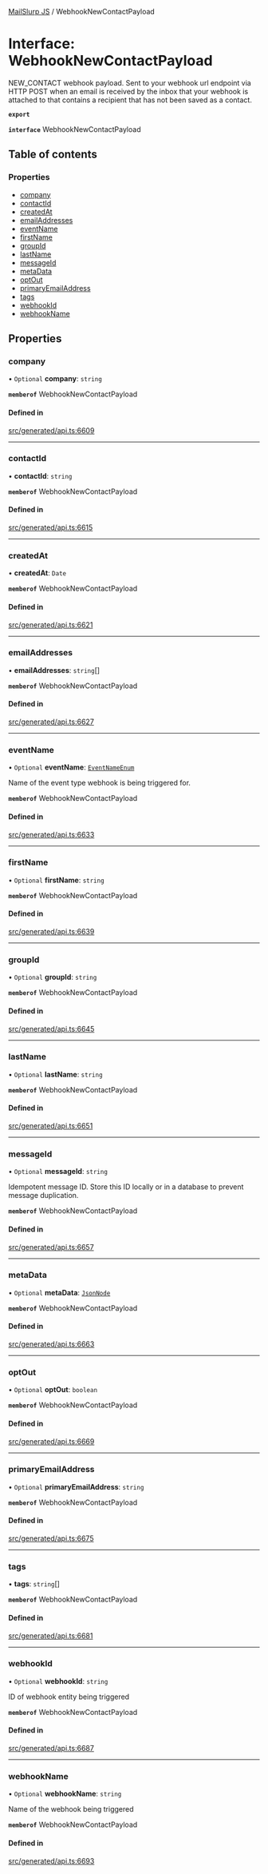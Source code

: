 [MailSlurp JS](../README.md) / WebhookNewContactPayload

# Interface: WebhookNewContactPayload

NEW_CONTACT webhook payload. Sent to your webhook url endpoint via HTTP POST when an email is received by the inbox that your webhook is attached to that contains a recipient that has not been saved as a contact.

**`export`**

**`interface`** WebhookNewContactPayload

## Table of contents

### Properties

- [company](WebhookNewContactPayload.md#company)
- [contactId](WebhookNewContactPayload.md#contactid)
- [createdAt](WebhookNewContactPayload.md#createdat)
- [emailAddresses](WebhookNewContactPayload.md#emailaddresses)
- [eventName](WebhookNewContactPayload.md#eventname)
- [firstName](WebhookNewContactPayload.md#firstname)
- [groupId](WebhookNewContactPayload.md#groupid)
- [lastName](WebhookNewContactPayload.md#lastname)
- [messageId](WebhookNewContactPayload.md#messageid)
- [metaData](WebhookNewContactPayload.md#metadata)
- [optOut](WebhookNewContactPayload.md#optout)
- [primaryEmailAddress](WebhookNewContactPayload.md#primaryemailaddress)
- [tags](WebhookNewContactPayload.md#tags)
- [webhookId](WebhookNewContactPayload.md#webhookid)
- [webhookName](WebhookNewContactPayload.md#webhookname)

## Properties

### company

• `Optional` **company**: `string`

**`memberof`** WebhookNewContactPayload

#### Defined in

[src/generated/api.ts:6609](https://github.com/mailslurp/mailslurp-client/blob/004c609/src/generated/api.ts#L6609)

___

### contactId

• **contactId**: `string`

**`memberof`** WebhookNewContactPayload

#### Defined in

[src/generated/api.ts:6615](https://github.com/mailslurp/mailslurp-client/blob/004c609/src/generated/api.ts#L6615)

___

### createdAt

• **createdAt**: `Date`

**`memberof`** WebhookNewContactPayload

#### Defined in

[src/generated/api.ts:6621](https://github.com/mailslurp/mailslurp-client/blob/004c609/src/generated/api.ts#L6621)

___

### emailAddresses

• **emailAddresses**: `string`[]

**`memberof`** WebhookNewContactPayload

#### Defined in

[src/generated/api.ts:6627](https://github.com/mailslurp/mailslurp-client/blob/004c609/src/generated/api.ts#L6627)

___

### eventName

• `Optional` **eventName**: [`EventNameEnum`](../enums/WebhookNewContactPayload.EventNameEnum.md)

Name of the event type webhook is being triggered for.

**`memberof`** WebhookNewContactPayload

#### Defined in

[src/generated/api.ts:6633](https://github.com/mailslurp/mailslurp-client/blob/004c609/src/generated/api.ts#L6633)

___

### firstName

• `Optional` **firstName**: `string`

**`memberof`** WebhookNewContactPayload

#### Defined in

[src/generated/api.ts:6639](https://github.com/mailslurp/mailslurp-client/blob/004c609/src/generated/api.ts#L6639)

___

### groupId

• `Optional` **groupId**: `string`

**`memberof`** WebhookNewContactPayload

#### Defined in

[src/generated/api.ts:6645](https://github.com/mailslurp/mailslurp-client/blob/004c609/src/generated/api.ts#L6645)

___

### lastName

• `Optional` **lastName**: `string`

**`memberof`** WebhookNewContactPayload

#### Defined in

[src/generated/api.ts:6651](https://github.com/mailslurp/mailslurp-client/blob/004c609/src/generated/api.ts#L6651)

___

### messageId

• `Optional` **messageId**: `string`

Idempotent message ID. Store this ID locally or in a database to prevent message duplication.

**`memberof`** WebhookNewContactPayload

#### Defined in

[src/generated/api.ts:6657](https://github.com/mailslurp/mailslurp-client/blob/004c609/src/generated/api.ts#L6657)

___

### metaData

• `Optional` **metaData**: [`JsonNode`](JsonNode.md)

**`memberof`** WebhookNewContactPayload

#### Defined in

[src/generated/api.ts:6663](https://github.com/mailslurp/mailslurp-client/blob/004c609/src/generated/api.ts#L6663)

___

### optOut

• `Optional` **optOut**: `boolean`

**`memberof`** WebhookNewContactPayload

#### Defined in

[src/generated/api.ts:6669](https://github.com/mailslurp/mailslurp-client/blob/004c609/src/generated/api.ts#L6669)

___

### primaryEmailAddress

• `Optional` **primaryEmailAddress**: `string`

**`memberof`** WebhookNewContactPayload

#### Defined in

[src/generated/api.ts:6675](https://github.com/mailslurp/mailslurp-client/blob/004c609/src/generated/api.ts#L6675)

___

### tags

• **tags**: `string`[]

**`memberof`** WebhookNewContactPayload

#### Defined in

[src/generated/api.ts:6681](https://github.com/mailslurp/mailslurp-client/blob/004c609/src/generated/api.ts#L6681)

___

### webhookId

• `Optional` **webhookId**: `string`

ID of webhook entity being triggered

**`memberof`** WebhookNewContactPayload

#### Defined in

[src/generated/api.ts:6687](https://github.com/mailslurp/mailslurp-client/blob/004c609/src/generated/api.ts#L6687)

___

### webhookName

• `Optional` **webhookName**: `string`

Name of the webhook being triggered

**`memberof`** WebhookNewContactPayload

#### Defined in

[src/generated/api.ts:6693](https://github.com/mailslurp/mailslurp-client/blob/004c609/src/generated/api.ts#L6693)
